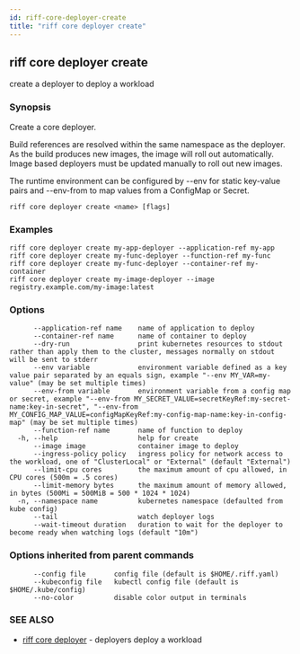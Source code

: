 ```yaml
---
id: riff-core-deployer-create
title: "riff core deployer create"
---
```

## riff core deployer create

create a deployer to deploy a workload

### Synopsis

Create a core deployer.

Build references are resolved within the same namespace as the deployer. As the
build produces new images, the image will roll out automatically. Image based
deployers must be updated manually to roll out new images.

The runtime environment can be configured by --env for static key-value pairs
and --env-from to map values from a ConfigMap or Secret.

```
riff core deployer create <name> [flags]
```

### Examples

```
riff core deployer create my-app-deployer --application-ref my-app
riff core deployer create my-func-deployer --function-ref my-func
riff core deployer create my-func-deployer --container-ref my-container
riff core deployer create my-image-deployer --image registry.example.com/my-image:latest
```

### Options

```
      --application-ref name    name of application to deploy
      --container-ref name      name of container to deploy
      --dry-run                 print kubernetes resources to stdout rather than apply them to the cluster, messages normally on stdout will be sent to stderr
      --env variable            environment variable defined as a key value pair separated by an equals sign, example "--env MY_VAR=my-value" (may be set multiple times)
      --env-from variable       environment variable from a config map or secret, example "--env-from MY_SECRET_VALUE=secretKeyRef:my-secret-name:key-in-secret", "--env-from MY_CONFIG_MAP_VALUE=configMapKeyRef:my-config-map-name:key-in-config-map" (may be set multiple times)
      --function-ref name       name of function to deploy
  -h, --help                    help for create
      --image image             container image to deploy
      --ingress-policy policy   ingress policy for network access to the workload, one of "ClusterLocal" or "External" (default "External")
      --limit-cpu cores         the maximum amount of cpu allowed, in CPU cores (500m = .5 cores)
      --limit-memory bytes      the maximum amount of memory allowed, in bytes (500Mi = 500MiB = 500 * 1024 * 1024)
  -n, --namespace name          kubernetes namespace (defaulted from kube config)
      --tail                    watch deployer logs
      --wait-timeout duration   duration to wait for the deployer to become ready when watching logs (default "10m")
```

### Options inherited from parent commands

```
      --config file       config file (default is $HOME/.riff.yaml)
      --kubeconfig file   kubectl config file (default is $HOME/.kube/config)
      --no-color          disable color output in terminals
```

### SEE ALSO

* [riff core deployer](riff_core_deployer.md)	 - deployers deploy a workload

